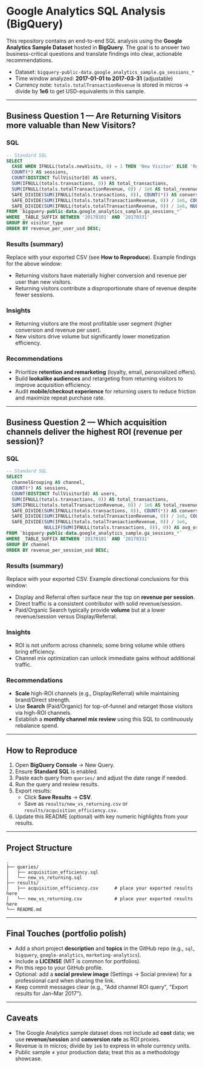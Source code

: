 # Google Analytics SQL Analysis (BigQuery)

This repository contains an end-to-end SQL analysis using the **Google Analytics Sample Dataset** hosted in **BigQuery**. The goal is to answer two business-critical questions and translate findings into clear, actionable recommendations.

- Dataset: `bigquery-public-data.google_analytics_sample.ga_sessions_*`
- Time window analyzed: **2017-01-01 to 2017-03-31** (adjustable)
- Currency note: `totals.totalTransactionRevenue` is stored in micros → divide by **1e6** to get USD-equivalents in this sample.

---

## Business Question 1 — Are Returning Visitors more valuable than New Visitors?

### SQL
```sql
-- Standard SQL
SELECT
  CASE WHEN IFNULL(totals.newVisits, 0) = 1 THEN 'New Visitor' ELSE 'Returning Visitor' END AS visitor_type,
  COUNT(*) AS sessions,
  COUNT(DISTINCT fullVisitorId) AS users,
  SUM(IFNULL(totals.transactions, 0)) AS total_transactions,
  SUM(IFNULL(totals.totalTransactionRevenue, 0)) / 1e6 AS total_revenue_usd,
  SAFE_DIVIDE(SUM(IFNULL(totals.transactions, 0)), COUNT(*)) AS conversion_rate,                -- transactions per session
  SAFE_DIVIDE(SUM(IFNULL(totals.totalTransactionRevenue, 0)) / 1e6, COUNT(*)) AS revenue_per_session_usd,
  SAFE_DIVIDE(SUM(IFNULL(totals.totalTransactionRevenue, 0)) / 1e6, NULLIF(COUNT(DISTINCT fullVisitorId), 0)) AS revenue_per_user_usd
FROM `bigquery-public-data.google_analytics_sample.ga_sessions_*`
WHERE _TABLE_SUFFIX BETWEEN '20170101' AND '20170331'
GROUP BY visitor_type
ORDER BY revenue_per_user_usd DESC;
```

### Results (summary)
Replace with your exported CSV (see **How to Reproduce**). Example findings for the above window:
- Returning visitors have materially higher conversion and revenue per user than new visitors.
- Returning visitors contribute a disproportionate share of revenue despite fewer sessions.

### Insights
- Returning visitors are the most profitable user segment (higher conversion and revenue per user).
- New visitors drive volume but significantly lower monetization efficiency.

### Recommendations
- Prioritize **retention and remarketing** (loyalty, email, personalized offers).
- Build **lookalike audiences** and retargeting from returning visitors to improve acquisition efficiency.
- Audit **mobile/checkout experience** for returning users to reduce friction and maximize repeat purchase rate.

---

## Business Question 2 — Which acquisition channels deliver the highest ROI (revenue per session)?

### SQL
```sql
-- Standard SQL
SELECT
  channelGrouping AS channel,
  COUNT(*) AS sessions,                                                                -- each row = 1 session
  COUNT(DISTINCT fullVisitorId) AS users,
  SUM(IFNULL(totals.transactions, 0)) AS total_transactions,
  SUM(IFNULL(totals.totalTransactionRevenue, 0)) / 1e6 AS total_revenue_usd,
  SAFE_DIVIDE(SUM(IFNULL(totals.transactions, 0)), COUNT(*)) AS conversion_rate,       -- transactions per session
  SAFE_DIVIDE(SUM(IFNULL(totals.totalTransactionRevenue, 0)) / 1e6, COUNT(*)) AS revenue_per_session_usd,
  SAFE_DIVIDE(SUM(IFNULL(totals.totalTransactionRevenue, 0)) / 1e6,
              NULLIF(SUM(IFNULL(totals.transactions, 0)), 0)) AS avg_order_value_usd
FROM `bigquery-public-data.google_analytics_sample.ga_sessions_*`
WHERE _TABLE_SUFFIX BETWEEN '20170101' AND '20170331'
GROUP BY channel
ORDER BY revenue_per_session_usd DESC;
```

### Results (summary)
Replace with your exported CSV. Example directional conclusions for this window:
- Display and Referral often surface near the top on **revenue per session**.
- Direct traffic is a consistent contributor with solid revenue/session.
- Paid/Organic Search typically provide **volume** but at a lower revenue/session versus Display/Referral.

### Insights
- ROI is not uniform across channels; some bring volume while others bring efficiency.
- Channel mix optimization can unlock immediate gains without additional traffic.

### Recommendations
- **Scale** high-ROI channels (e.g., Display/Referral) while maintaining brand/Direct strength.
- Use **Search** (Paid/Organic) for top-of-funnel and retarget those visitors via high-ROI channels.
- Establish a **monthly channel mix review** using this SQL to continuously rebalance spend.

---

## How to Reproduce

1. Open **BigQuery Console** → New Query.
2. Ensure **Standard SQL** is enabled.
3. Paste each query from `queries/` and adjust the date range if needed.
4. Run the query and review results.
5. Export results:
   - Click **Save Results** → **CSV**.
   - Save as `results/new_vs_returning.csv` or `results/acquisition_efficiency.csv`.
6. Update this README (optional) with key numeric highlights from your results.

---

## Project Structure

```
.
├── queries/
│   ├── acquisition_efficiency.sql
│   └── new_vs_returning.sql
├── results/
│   ├── acquisition_efficiency.csv      # place your exported results here
│   └── new_vs_returning.csv            # place your exported results here
└── README.md
```

---

## Final Touches (portfolio polish)

- Add a short project **description** and **topics** in the GitHub repo (e.g., `sql`, `bigquery`, `google-analytics`, `marketing-analytics`).
- Include a **LICENSE** (MIT is common for portfolios).
- Pin this repo to your GitHub profile.
- Optional: add a **social preview image** (Settings → Social preview) for a professional card when sharing the link.
- Keep commit messages clear (e.g., "Add channel ROI query", "Export results for Jan–Mar 2017").

---

## Caveats

- The Google Analytics sample dataset does not include ad **cost** data; we use **revenue/session** and **conversion rate** as ROI proxies.
- Revenue is in micros; divide by `1e6` to express in whole currency units.
- Public sample ≠ your production data; treat this as a methodology showcase.
